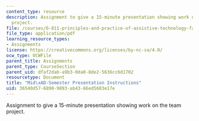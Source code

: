 ```yaml
---
content_type: resource
description: Assignment to give a 15-minute presentation showing work on the team
  project.
file: /courses/6-811-principles-and-practice-of-assistive-technology-fall-2014/36540d5768909893ab4366ed5603e17e_MIT6_811F14_MidSemstrPres.pdf
file_type: application/pdf
learning_resource_types:
- Assignments
license: https://creativecommons.org/licenses/by-nc-sa/4.0/
ocw_type: OCWFile
parent_title: Assignments
parent_type: CourseSection
parent_uid: dfaf2dab-a9b3-0da0-8de2-5636cc6d1702
resourcetype: Document
title: "Mid\xAD-Semester Presentation Instructions"
uid: 36540d57-6890-9893-ab43-66ed5603e17e
---
```

Assignment to give a 15-minute presentation showing work on the team project.